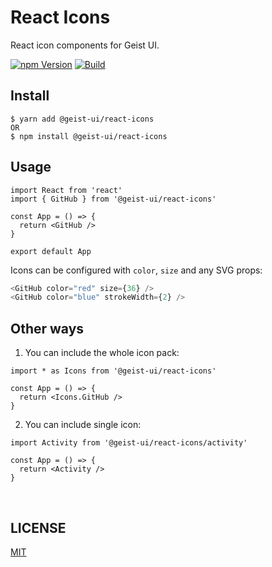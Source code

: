 # React Icons

React icon components for Geist UI.

[![npm Version](https://img.shields.io/npm/v/@geist-ui/react-icons)](https://www.npmjs.com/package/@geist-ui/react-icons)
[![Build](https://img.shields.io/github/workflow/status/geist-org/react-icons/Build)](https://github.com/geist-org/react-icons/actions?query=workflow%3ABuild)

## Install

```
$ yarn add @geist-ui/react-icons
OR
$ npm install @geist-ui/react-icons
```

## Usage

```tsx
import React from 'react'
import { GitHub } from '@geist-ui/react-icons'

const App = () => {
  return <GitHub />
}

export default App
```

Icons can be configured with `color`, `size` and any SVG props:

```ts
<GitHub color="red" size={36} />
<GitHub color="blue" strokeWidth={2} />
```

## Other ways

1. You can include the whole icon pack:

```tsx
import * as Icons from '@geist-ui/react-icons'

const App = () => {
  return <Icons.GitHub />
}
```

2. You can include single icon:

```tsx
import Activity from '@geist-ui/react-icons/activity'

const App = () => {
  return <Activity />
}
```

<br/>

## LICENSE

[MIT](https://raw.githubusercontent.com/geist-org/react-icons/master/LICENSE)
